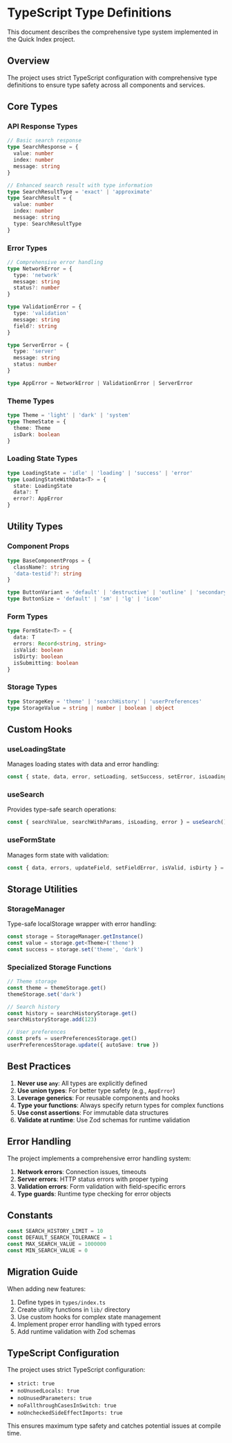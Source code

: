 # TypeScript Type Definitions

This document describes the comprehensive type system implemented in the Quick Index project.

## Overview

The project uses strict TypeScript configuration with comprehensive type definitions to ensure type safety across all components and services.

## Core Types

### API Response Types

```typescript
// Basic search response
type SearchResponse = {
  value: number
  index: number
  message: string
}

// Enhanced search result with type information
type SearchResultType = 'exact' | 'approximate'
type SearchResult = {
  value: number
  index: number
  message: string
  type: SearchResultType
}
```

### Error Types

```typescript
// Comprehensive error handling
type NetworkError = {
  type: 'network'
  message: string
  status?: number
}

type ValidationError = {
  type: 'validation'
  message: string
  field?: string
}

type ServerError = {
  type: 'server'
  message: string
  status: number
}

type AppError = NetworkError | ValidationError | ServerError
```

### Theme Types

```typescript
type Theme = 'light' | 'dark' | 'system'
type ThemeState = {
  theme: Theme
  isDark: boolean
}
```

### Loading State Types

```typescript
type LoadingState = 'idle' | 'loading' | 'success' | 'error'
type LoadingStateWithData<T> = {
  state: LoadingState
  data?: T
  error?: AppError
}
```

## Utility Types

### Component Props

```typescript
type BaseComponentProps = {
  className?: string
  'data-testid'?: string
}

type ButtonVariant = 'default' | 'destructive' | 'outline' | 'secondary' | 'ghost' | 'link'
type ButtonSize = 'default' | 'sm' | 'lg' | 'icon'
```

### Form Types

```typescript
type FormState<T> = {
  data: T
  errors: Record<string, string>
  isValid: boolean
  isDirty: boolean
  isSubmitting: boolean
}
```

### Storage Types

```typescript
type StorageKey = 'theme' | 'searchHistory' | 'userPreferences'
type StorageValue = string | number | boolean | object
```

## Custom Hooks

### useLoadingState

Manages loading states with data and error handling:

```typescript
const { state, data, error, setLoading, setSuccess, setError, isLoading } = useLoadingState<SearchResponse>()
```

### useSearch

Provides type-safe search operations:

```typescript
const { searchValue, searchWithParams, isLoading, error } = useSearch()
```

### useFormState

Manages form state with validation:

```typescript
const { data, errors, updateField, setFieldError, isValid, isDirty } = useFormState(initialData)
```

## Storage Utilities

### StorageManager

Type-safe localStorage wrapper with error handling:

```typescript
const storage = StorageManager.getInstance()
const value = storage.get<Theme>('theme')
const success = storage.set('theme', 'dark')
```

### Specialized Storage Functions

```typescript
// Theme storage
const theme = themeStorage.get()
themeStorage.set('dark')

// Search history
const history = searchHistoryStorage.get()
searchHistoryStorage.add(123)

// User preferences
const prefs = userPreferencesStorage.get()
userPreferencesStorage.update({ autoSave: true })
```

## Best Practices

1. **Never use `any`**: All types are explicitly defined
2. **Use union types**: For better type safety (e.g., `AppError`)
3. **Leverage generics**: For reusable components and hooks
4. **Type your functions**: Always specify return types for complex functions
5. **Use const assertions**: For immutable data structures
6. **Validate at runtime**: Use Zod schemas for runtime validation

## Error Handling

The project implements a comprehensive error handling system:

1. **Network errors**: Connection issues, timeouts
2. **Server errors**: HTTP status errors with proper typing
3. **Validation errors**: Form validation with field-specific errors
4. **Type guards**: Runtime type checking for error objects

## Constants

```typescript
const SEARCH_HISTORY_LIMIT = 10
const DEFAULT_SEARCH_TOLERANCE = 1
const MAX_SEARCH_VALUE = 1000000
const MIN_SEARCH_VALUE = 0
```

## Migration Guide

When adding new features:

1. Define types in `types/index.ts`
2. Create utility functions in `lib/` directory
3. Use custom hooks for complex state management
4. Implement proper error handling with typed errors
5. Add runtime validation with Zod schemas

## TypeScript Configuration

The project uses strict TypeScript configuration:

- `strict: true`
- `noUnusedLocals: true`
- `noUnusedParameters: true`
- `noFallthroughCasesInSwitch: true`
- `noUncheckedSideEffectImports: true`

This ensures maximum type safety and catches potential issues at compile time. 